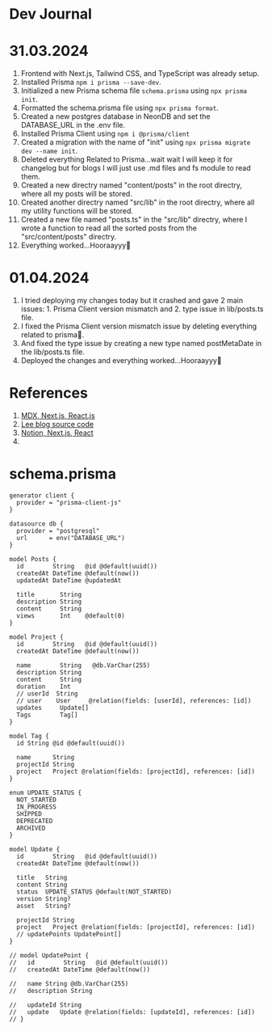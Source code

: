 



# Dev Journal
# 31.03.2024
1. Frontend with Next.js, Tailwind CSS, and TypeScript was already setup.
2. Installed Prisma ```npm i prisma --save-dev```. 
3. Initialized a new Prisma schema file ```schema.prisma``` using ```npx prisma init```.
4. Formatted the schema.prisma file using ```npx prisma format```.
5. Created a new postgres database in NeonDB and set the DATABASE_URL in the .env file.
6. Installed Prisma Client using ```npm i @prisma/client```
7. Created a migration with the name of "init" using ```npx prisma migrate dev --name init```.
8. Deleted everything Related to Prisma...wait wait I will keep it for changelog but for blogs I will just use .md files and fs module to read them.
9. Created a new directry named "content/posts" in the root directry, where all my posts will be stored.
10. Created another directry named "src/lib" in the root directry, where all my utility functions will be stored.
11. Created a new file named "posts.ts" in the "src/lib" directry, where I wrote a function to read all the sorted posts from the "src/content/posts" directry.
12. Everything worked...Hooraayyy🥳

# 01.04.2024
1. I tried deploying my changes today but it crashed and gave 2 main issues: 1. Prisma Client version mismatch and 2. type issue in lib/posts.ts file.
2. I fixed the Prisma Client version mismatch issue by deleting everything related to prisma🫠.
3. And fixed the type issue by creating a new type named postMetaDate in the lib/posts.ts file.
4. Deployed the changes and everything worked...Hooraayyy🥳




# References
1. [MDX, Next.js, React.js](https://www.joshwcomeau.com/blog/how-i-built-my-blog/)
2. [Lee blog source code](https://github.com/leerob/leerob.io/tree/main/app)
3. [Notion, Next.js, React](https://vercel.com/templates/next.js/notion-blog)
4. 



# schema.prisma
```prisma
generator client {
  provider = "prisma-client-js"
}

datasource db {
  provider = "postgresql"
  url      = env("DATABASE_URL")
}

model Posts {
  id        String   @id @default(uuid())
  createdAt DateTime @default(now())
  updatedAt DateTime @updatedAt

  title       String
  description String
  content     String
  views       Int    @default(0)
}

model Project {
  id        String   @id @default(uuid())
  createdAt DateTime @default(now())

  name        String   @db.VarChar(255)
  description String
  content     String
  duration    Int
  // userId  String
  // user    User     @relation(fields: [userId], references: [id])
  updates     Update[]
  Tags        Tag[]
}

model Tag {
  id String @id @default(uuid())

  name      String
  projectId String
  project   Project @relation(fields: [projectId], references: [id])
}

enum UPDATE_STATUS {
  NOT_STARTED
  IN_PROGRESS
  SHIPPED
  DEPRECATED
  ARCHIVED
}

model Update {
  id        String   @id @default(uuid())
  createdAt DateTime @default(now())

  title   String
  content String
  status  UPDATE_STATUS @default(NOT_STARTED)
  version String?
  asset   String?

  projectId String
  project   Project @relation(fields: [projectId], references: [id])
  // updatePoints UpdatePoint[]
}

// model UpdatePoint {
//   id        String   @id @default(uuid())
//   createdAt DateTime @default(now())

//   name String @db.VarChar(255)
//   description String

//   updateId String
//   update   Update @relation(fields: [updateId], references: [id])
// }
```